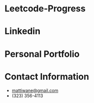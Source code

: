 # Leetcode-Progress

# Linkedin

# Personal Portfolio

# Contact Information
- mattiwane@gmail.com
- (323) 356-4113